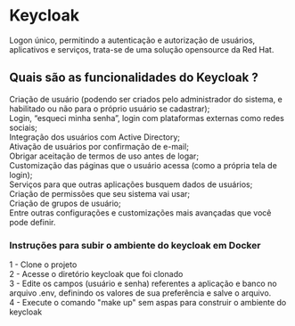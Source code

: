 # Keycloak
Logon único, permitindo a autenticação e autorização de usuários, aplicativos e serviços, trata-se de uma solução opensource da Red Hat.

## Quais são as funcionalidades do Keycloak ?

Criação de usuário (podendo ser criados pelo administrador do sistema, e habilitado ou não para o próprio usuário se cadastrar);<br>
Login, “esqueci minha senha”, login com plataformas externas como redes sociais;<br>
Integração dos usuários com Active Directory;<br>
Ativação de usuários por confirmação de e-mail;<br>
Obrigar aceitação de termos de uso antes de logar;<br>
Customização das páginas que o usuário acessa (como a própria tela de login);<br>
Serviços para que outras aplicações busquem dados de usuários;<br>
Criação de permissões que seu sistema vai usar;<br>
Criação de grupos de usuário;<br>
Entre outras configurações e customizações mais avançadas que você pode definir.<br>

### Instruções para subir o ambiente do keycloak em Docker ###

1 - Clone o projeto<br> 
2 - Acesse o diretório keycloak que foi clonado<br>
3 - Edite os campos (usuário e senha) referentes a aplicação e banco no arquivo .env, definindo os valores de sua preferência e salve o arquivo.<br>
4 - Execute o comando "make up" sem aspas para construir o ambiente do keycloak<br>
